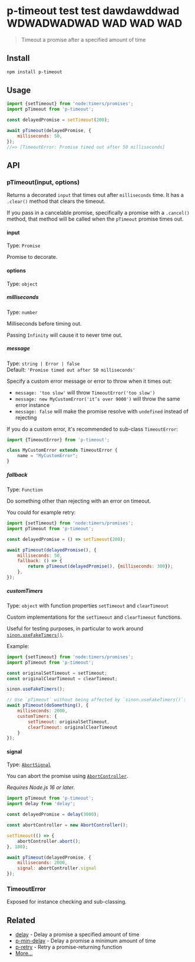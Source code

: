 # p-timeout test test   dawdawddwad WDWADWADWAD WAD WAD WAD

> Timeout a promise after a specified amount of time   

## Install

```sh
npm install p-timeout
```

## Usage

```js
import {setTimeout} from 'node:timers/promises';
import pTimeout from 'p-timeout';

const delayedPromise = setTimeout(200);

await pTimeout(delayedPromise, {
	milliseconds: 50,
});
//=> [TimeoutError: Promise timed out after 50 milliseconds]
```

## API

### pTimeout(input, options)

Returns a decorated `input` that times out after `milliseconds` time. It has a `.clear()` method that clears the timeout.

If you pass in a cancelable promise, specifically a promise with a `.cancel()` method, that method will be called when the `pTimeout` promise times out.

#### input

Type: `Promise`

Promise to decorate.

#### options

Type: `object`

##### milliseconds

Type: `number`

Milliseconds before timing out.

Passing `Infinity` will cause it to never time out.

##### message

Type: `string | Error | false`\
Default: `'Promise timed out after 50 milliseconds'`

Specify a custom error message or error to throw when it times out:

- `message: 'too slow'` will throw `TimeoutError('too slow')`
- `message: new MyCustomError('it’s over 9000')` will throw the same error instance
- `message: false` will make the promise resolve with `undefined` instead of rejecting

If you do a custom error, it's recommended to sub-class `TimeoutError`:

```js
import {TimeoutError} from 'p-timeout';

class MyCustomError extends TimeoutError {
	name = "MyCustomError";
}
```

##### fallback

Type: `Function`

Do something other than rejecting with an error on timeout.

You could for example retry:

```js
import {setTimeout} from 'node:timers/promises';
import pTimeout from 'p-timeout';

const delayedPromise = () => setTimeout(200);

await pTimeout(delayedPromise(), {
	milliseconds: 50,
	fallback: () => {
		return pTimeout(delayedPromise(), {milliseconds: 300});
	},
});
```

##### customTimers

Type: `object` with function properties `setTimeout` and `clearTimeout`

Custom implementations for the `setTimeout` and `clearTimeout` functions.

Useful for testing purposes, in particular to work around [`sinon.useFakeTimers()`](https://sinonjs.org/releases/latest/fake-timers/).

Example:

```js
import {setTimeout} from 'node:timers/promises';
import pTimeout from 'p-timeout';

const originalSetTimeout = setTimeout;
const originalClearTimeout = clearTimeout;

sinon.useFakeTimers();

// Use `pTimeout` without being affected by `sinon.useFakeTimers()`:
await pTimeout(doSomething(), {
	milliseconds: 2000,
	customTimers: {
		setTimeout: originalSetTimeout,
		clearTimeout: originalClearTimeout
	}
});
```

#### signal

Type: [`AbortSignal`](https://developer.mozilla.org/en-US/docs/Web/API/AbortSignal)

You can abort the promise using [`AbortController`](https://developer.mozilla.org/en-US/docs/Web/API/AbortController).

*Requires Node.js 16 or later.*

```js
import pTimeout from 'p-timeout';
import delay from 'delay';

const delayedPromise = delay(3000);

const abortController = new AbortController();

setTimeout(() => {
	abortController.abort();
}, 100);

await pTimeout(delayedPromise, {
	milliseconds: 2000,
	signal: abortController.signal
});
```

### TimeoutError

Exposed for instance checking and sub-classing.

## Related

- [delay](https://github.com/sindresorhus/delay) - Delay a promise a specified amount of time
- [p-min-delay](https://github.com/sindresorhus/p-min-delay) - Delay a promise a minimum amount of time
- [p-retry](https://github.com/sindresorhus/p-retry) - Retry a promise-returning function
- [More…](https://github.com/sindresorhus/promise-fun)

